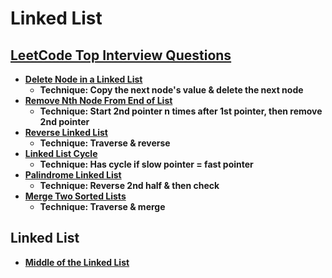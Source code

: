 # Linked List

## [LeetCode Top Interview Questions](https://leetcode.com/explore/interview/card/top-interview-questions-easy/93/linked-list/)

- **[Delete Node in a Linked List](https://leetcode.com/explore/interview/card/top-interview-questions-easy/93/linked-list/553/)**
  - **Technique: Copy the next node's value & delete the next node**
- **[Remove Nth Node From End of List](https://leetcode.com/explore/interview/card/top-interview-questions-easy/93/linked-list/603/)**
  - **Technique: Start 2nd pointer n times after 1st pointer, then remove 2nd pointer**
- **[Reverse Linked List](https://leetcode.com/explore/interview/card/top-interview-questions-easy/93/linked-list/560/)**
  - **Technique: Traverse & reverse**
- **[Linked List Cycle](https://leetcode.com/explore/interview/card/top-interview-questions-easy/93/linked-list/773/)**
  - **Technique: Has cycle if slow pointer = fast pointer**
- **[Palindrome Linked List](https://leetcode.com/explore/interview/card/top-interview-questions-easy/93/linked-list/772/)**
  - **Technique: Reverse 2nd half & then check**
- **[Merge Two Sorted Lists](https://leetcode.com/explore/interview/card/top-interview-questions-easy/93/linked-list/771/)**
  - **Technique: Traverse & merge**

## Linked List
- **[Middle of the Linked List](https://leetcode.com/problems/middle-of-the-linked-list/description/?envType=daily-question&envId=2024-03-07)**
